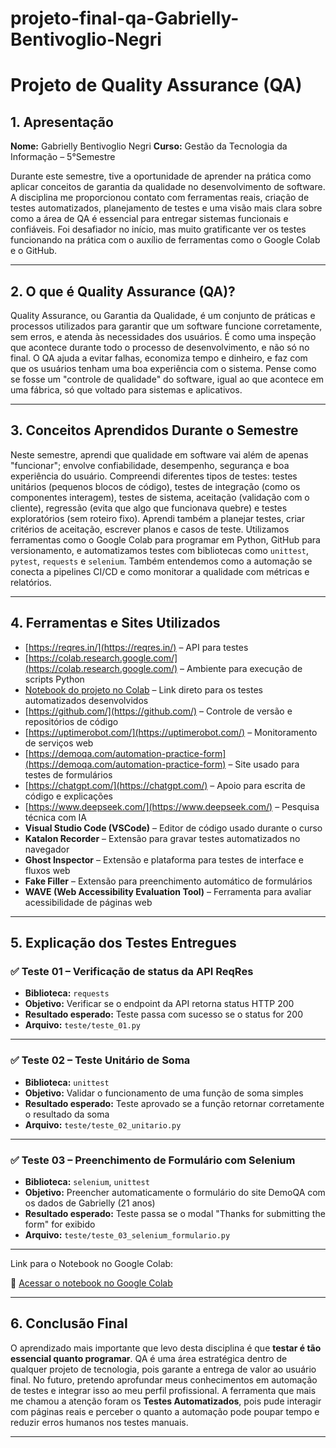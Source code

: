 # projeto-final-qa-Gabrielly-Bentivoglio-Negri

# Projeto de Quality Assurance (QA)

## 1. Apresentação

**Nome:** Gabrielly Bentivoglio Negri
**Curso:** Gestão da Tecnologia da Informação – 5°Semestre

Durante este semestre, tive a oportunidade de aprender na prática como aplicar conceitos de garantia da qualidade no desenvolvimento de software. A disciplina me proporcionou contato com ferramentas reais, criação de testes automatizados, planejamento de testes e uma visão mais clara sobre como a área de QA é essencial para entregar sistemas funcionais e confiáveis. Foi desafiador no início, mas muito gratificante ver os testes funcionando na prática com o auxílio de ferramentas como o Google Colab e o GitHub.

---

## 2. O que é Quality Assurance (QA)?

Quality Assurance, ou Garantia da Qualidade, é um conjunto de práticas e processos utilizados para garantir que um software funcione corretamente, sem erros, e atenda às necessidades dos usuários. É como uma inspeção que acontece durante todo o processo de desenvolvimento, e não só no final. O QA ajuda a evitar falhas, economiza tempo e dinheiro, e faz com que os usuários tenham uma boa experiência com o sistema. Pense como se fosse um "controle de qualidade" do software, igual ao que acontece em uma fábrica, só que voltado para sistemas e aplicativos.

---

## 3. Conceitos Aprendidos Durante o Semestre

Neste semestre, aprendi que qualidade em software vai além de apenas "funcionar"; envolve confiabilidade, desempenho, segurança e boa experiência do usuário. Compreendi diferentes tipos de testes: testes unitários (pequenos blocos de código), testes de integração (como os componentes interagem), testes de sistema, aceitação (validação com o cliente), regressão (evita que algo que funcionava quebre) e testes exploratórios (sem roteiro fixo). Aprendi também a planejar testes, criar critérios de aceitação, escrever planos e casos de teste. Utilizamos ferramentas como o Google Colab para programar em Python, GitHub para versionamento, e automatizamos testes com bibliotecas como `unittest`, `pytest`, `requests` e `selenium`. Também entendemos como a automação se conecta a pipelines CI/CD e como monitorar a qualidade com métricas e relatórios.

---

## 4. Ferramentas e Sites Utilizados

- [https://reqres.in/](https://reqres.in/) – API para testes  
- [https://colab.research.google.com/](https://colab.research.google.com/) – Ambiente para execução de scripts Python  
- [Notebook do projeto no Colab](https://colab.research.google.com/drive/1V3rM6U21n1mSrVT6CNlB_oZt7Bzqp8FK?usp=sharing) – Link direto para os testes automatizados desenvolvidos  
- [https://github.com/](https://github.com/) – Controle de versão e repositórios de código  
- [https://uptimerobot.com/](https://uptimerobot.com/) – Monitoramento de serviços web  
- [https://demoqa.com/automation-practice-form](https://demoqa.com/automation-practice-form) – Site usado para testes de formulários  
- [https://chatgpt.com/](https://chatgpt.com/) – Apoio para escrita de código e explicações  
- [https://www.deepseek.com/](https://www.deepseek.com/) – Pesquisa técnica com IA  
- **Visual Studio Code (VSCode)** – Editor de código usado durante o curso   
- **Katalon Recorder** – Extensão para gravar testes automatizados no navegador  
- **Ghost Inspector** – Extensão e plataforma para testes de interface e fluxos web  
- **Fake Filler** – Extensão para preenchimento automático de formulários  
- **WAVE (Web Accessibility Evaluation Tool)** – Ferramenta para avaliar acessibilidade de páginas web  

---

## 5. Explicação dos Testes Entregues

### ✅ Teste 01 – Verificação de status da API ReqRes
- **Biblioteca:** `requests`  
- **Objetivo:** Verificar se o endpoint da API retorna status HTTP 200  
- **Resultado esperado:** Teste passa com sucesso se o status for 200  
- **Arquivo:** `teste/teste_01.py`  

---

### ✅ Teste 02 – Teste Unitário de Soma
- **Biblioteca:** `unittest`  
- **Objetivo:** Validar o funcionamento de uma função de soma simples  
- **Resultado esperado:** Teste aprovado se a função retornar corretamente o resultado da soma  
- **Arquivo:** `teste/teste_02_unitario.py`  

---

### ✅ Teste 03 – Preenchimento de Formulário com Selenium
- **Biblioteca:** `selenium`, `unittest`  
- **Objetivo:** Preencher automaticamente o formulário do site DemoQA com os dados de Gabrielly (21 anos)  
- **Resultado esperado:** Teste passa se o modal "Thanks for submitting the form" for exibido  
- **Arquivo:** `teste/teste_03_selenium_formulario.py`  

---

Link para o Notebook no Google Colab:

🔗 [Acessar o notebook no Google Colab](https://colab.research.google.com/drive/1V3rM6U21n1mSrVT6CNlB_oZt7Bzqp8FK?usp=sharing)

---

## 6. Conclusão Final

O aprendizado mais importante que levo desta disciplina é que **testar é tão essencial quanto programar**. QA é uma área estratégica dentro de qualquer projeto de tecnologia, pois garante a entrega de valor ao usuário final. No futuro, pretendo aprofundar meus conhecimentos em automação de testes e integrar isso ao meu perfil profissional. A ferramenta que mais me chamou a atenção foram os **Testes Automatizados**, pois pude interagir com páginas reais e perceber o quanto a automação pode poupar tempo e reduzir erros humanos nos testes manuais.

---
